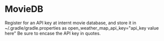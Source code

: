 # MovieDB
Register for an API key at internt movie database, and store it in ~/.gradle/gradle.properties as 
  open_weather_map_api_key="api_key value here"
Be sure to encase the API key in quotes. 

